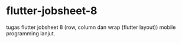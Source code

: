 # flutter-jobsheet-8

tugas flutter jobsheet 8 (row, column dan wrap (flutter layout)) mobile programming lanjut.

